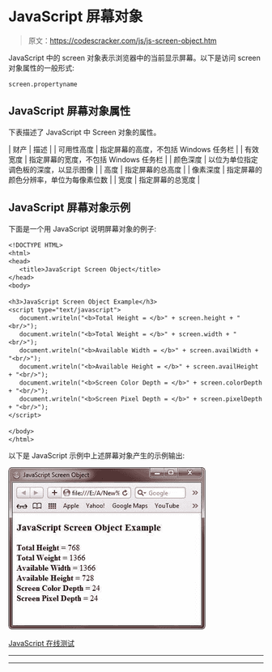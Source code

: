 # JavaScript 屏幕对象

> 原文：<https://codescracker.com/js/js-screen-object.htm>

JavaScript 中的 screen 对象表示浏览器中的当前显示屏幕。以下是访问 screen 对象属性的一般形式:

```
screen.propertyname
```

## JavaScript 屏幕对象属性

下表描述了 JavaScript 中 Screen 对象的属性。

| 财产 | 描述 |
| 可用性高度 | 指定屏幕的高度，不包括 Windows 任务栏 |
| 有效宽度 | 指定屏幕的宽度，不包括 Windows 任务栏 |
| 颜色深度 | 以位为单位指定调色板的深度，以显示图像 |
| 高度 | 指定屏幕的总高度 |
| 像素深度 | 指定屏幕的颜色分辨率，单位为每像素位数 |
| 宽度 | 指定屏幕的总宽度 |

## JavaScript 屏幕对象示例

下面是一个用 JavaScript 说明屏幕对象的例子:

```
<!DOCTYPE HTML>
<html>
<head>
   <title>JavaScript Screen Object</title>
</head>
<body>

<h3>JavaScript Screen Object Example</h3>
<script type="text/javascript">
   document.writeln("<b>Total Height = </b>" + screen.height + "<br/>");
   document.writeln("<b>Total Weight = </b>" + screen.width + "<br/>");
   document.writeln("<b>Available Width = </b>" + screen.availWidth + "<br/>");
   document.writeln("<b>Available Height = </b>" + screen.availHeight + "<br/>");
   document.writeln("<b>Screen Color Depth = </b>" + screen.colorDepth + "<br/>");
   document.writeln("<b>Screen Pixel Depth = </b>" + screen.pixelDepth + "<br/>");
</script>   

</body>
</html>
```

以下是 JavaScript 示例中上述屏幕对象产生的示例输出:

![javascript screen object](img/1080d850e0bab6a6e5936bd8c5cab020.png)

[JavaScript 在线测试](/exam/showtest.php?subid=6)

* * *

* * *